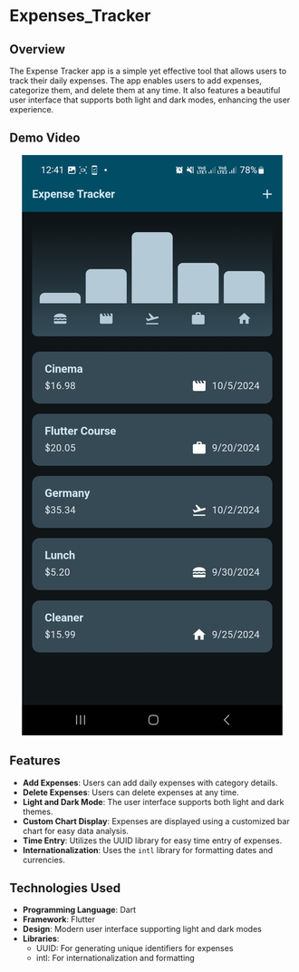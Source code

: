 # Expenses_Tracker

## Overview
The Expense Tracker app is a simple yet effective tool that allows users to track their daily expenses. The app enables users to add expenses, categorize them, and delete them at any time. It also features a beautiful user interface that supports both light and dark modes, enhancing the user experience.

## Demo Video

<p align="center">
  <a href="https://youtu.be/DWjqOPQFSA4">
    <img src="https://github.com/NadinAhmed/Expenses-Tracker/blob/master/Expenses%20Tracker.jpg">
  </a>
</p>

## Features
- **Add Expenses**: Users can add daily expenses with category details.
- **Delete Expenses**: Users can delete expenses at any time.
- **Light and Dark Mode**: The user interface supports both light and dark themes.
- **Custom Chart Display**: Expenses are displayed using a customized bar chart for easy data analysis.
- **Time Entry**: Utilizes the UUID library for easy time entry of expenses.
- **Internationalization**: Uses the `intl` library for formatting dates and currencies.

## Technologies Used
- **Programming Language**: Dart
- **Framework**: Flutter
- **Design**: Modern user interface supporting light and dark modes
- **Libraries**:
  - UUID: For generating unique identifiers for expenses
  - intl: For internationalization and formatting
